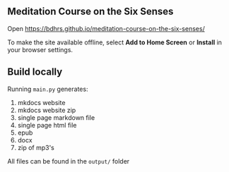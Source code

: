 ## Meditation Course on the Six Senses

Open https://bdhrs.github.io/meditation-course-on-the-six-senses/  

To make the site available offline, select **Add to Home Screen** or **Install** in your browser settings.

## Build locally

Running `main.py` generates:

1. mkdocs website
2. mkdocs website zip
3. single page markdown file
4. single page html file 
5. epub
6. docx
7. zip of mp3's

All files can be found in the `output/` folder